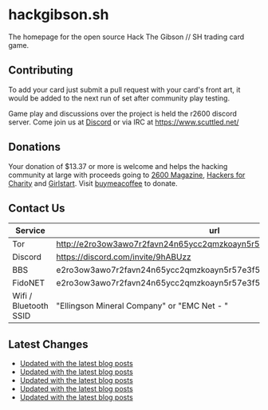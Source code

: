 # hackgibson.sh
The homepage for the open source Hack The Gibson // SH trading card game.


## Contributing

To add your card just submit a pull request with your card's front art, it would be added to the next run of set after community play testing.

Game play and discussions over the project is held the r2600 discord server. Come join us at [Discord](https://discord.com/invite/9hABUzz) or via IRC at https://www.scuttled.net/


## Donations

Your donation of $13.37 or more is welcome and helps the hacking community at large with proceeds going to [2600 Magazine](https://2600.com/), [Hackers for Charity](https://hackersforcharity.org) and [Girlstart](https://girlstart.org).  Visit [buymeacoffee](https://www.buymeacoffee.com/hackgibson.sh) to donate.


## Contact Us

Service | url
-|-
Tor | http://e2ro3ow3awo7r2favn24n65ycc2qmzkoayn5r57e3f56nvjwdcgg32ad.onion
Discord | https://discord.com/invite/9hABUzz
BBS | e2ro3ow3awo7r2favn24n65ycc2qmzkoayn5r57e3f56nvjwdcgg32ad.onion:23
FidoNET | e2ro3ow3awo7r2favn24n65ycc2qmzkoayn5r57e3f56nvjwdcgg32ad.onion:24554
Wifi / Bluetooth SSID | "Ellingson Mineral Company" or "EMC Net - <fidonet address>"

## Latest Changes
<!-- BLOG-POST-LIST:START -->
- [Updated with the latest blog posts](https://github.com/DFW2600/hackgibson.sh/commit/053af206321f36a572333fe0beb4b53f43bf5162)
- [Updated with the latest blog posts](https://github.com/DFW2600/hackgibson.sh/commit/095f4d1db4d7fd1aa12c2e0a31461dc1ae3f5d29)
- [Updated with the latest blog posts](https://github.com/DFW2600/hackgibson.sh/commit/36fd6dda3c9fca31c50e02be9b05fa9fc9db5dcc)
- [Updated with the latest blog posts](https://github.com/DFW2600/hackgibson.sh/commit/833dc76be6cacc161f4efeaff24bf3a609efc138)
- [Updated with the latest blog posts](https://github.com/DFW2600/hackgibson.sh/commit/238d535d8bff1c9a7b5f9f8f77f002f6b88ff935)
<!-- BLOG-POST-LIST:END -->
